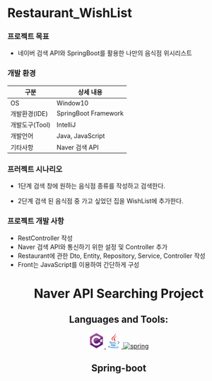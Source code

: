 # Restaurant_WishList

### **프로젝트 목표**
- 네이버 검색 API와 SpringBoot를 활용한 나만의 음식점 위시리스트 

### **개발 환경**
|구분|상세 내용|
|------|---|
|OS|Window10|
|개발환경(IDE)|SpringBoot Framework|
|개발도구(Tool)|IntelliJ|
|개발언어|Java, JavaScript|
|기타사항|Naver 검색 API|


### **프러젝트 시나리오**
- 1단계
검색 창에 원하는 음식점 종류를 작성하고 검색한다.

- 2단계
검색 된 음식점 중 가고 싶었던 집을 WishList에 추가한다.


### **프로젝트 개발 사항**
- RestController 작성
- Naver 검색 API와 통신하기 위한 설정 및 Controller 추가
- Restaurant에 관한 Dto, Entity, Repository, Service, Controller 작성
- Front는 JavaScript를 이용하여 간단하게 구성

 <div align="center">
  <h1>Naver API Searching Project</h1>
  
   <h2>Languages and Tools:</h2>
  <a href="https://www.w3schools.com/cs/" target="_blank"> <img src="https://raw.githubusercontent.com/devicons/devicon/master/icons/csharp/csharp-original.svg" alt="csharp" width="35" height="35"/> </a> <a href="https://www.java.com" target="_blank"> <img src="https://raw.githubusercontent.com/devicons/devicon/master/icons/java/java-original.svg" alt="java" width="35" height="35"/> </a> 
  <a href="https://spring.io/" target="_blank"> <img src="https://www.vectorlogo.zone/logos/springio/springio-icon.svg" alt="spring" width="35" height="35"/> </a> 
 
  <h2>Spring-boot</h2>














